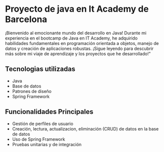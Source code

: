 # Proyecto de java en It Academy de Barcelona
¡Bienvenido al emocionante mundo del desarrollo en Java! Durante mi experiencia en el bootcamp de Java en IT Academy, he adquirido habilidades fundamentales en programación orientada a objetos, manejo de datos y creación de aplicaciones robustas. ¡Sigue leyendo para descubrir más sobre mi viaje de aprendizaje y los proyectos que he desarrollado!" 


Tecnologias utilizadas
---
- Java
- Base de datos
- Patrones de diseño
- Spring Framework


Funcionalidades Principales
---
- Gestión de perfiles de usuario
- Creación, lectura, actualizacion, eliminación (CRUD) de datos en la base de datos
- Uso de Spring Framework
- Pruebas unitarias y de integración





